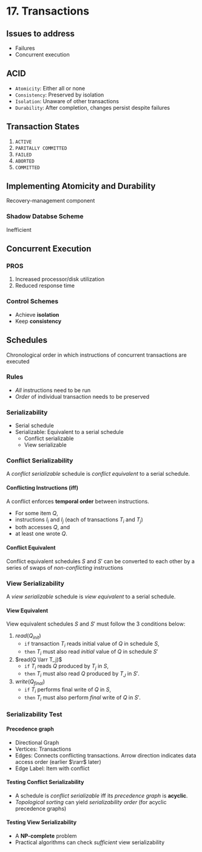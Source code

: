 # 17. Transactions

## Issues to address

- Failures
- Concurrent execution

## ACID

- `Atomicity`: Either all or none
- `Consistency`: Preserved by isolation
- `Isolation`: Unaware of other transactions
- `Durability`: After completion, changes persist despite failures

## Transaction States

1. `ACTIVE`
1. `PARITALLY COMMITTED`
1. `FAILED`
1. `ABORTED`
1. `COMMITTED`

## Implementing Atomicity and Durability

Recovery-management component

### Shadow Databse Scheme

Inefficient

## Concurrent Execution

### PROS

1. Increased processor/disk utilization
1. Reduced response time

### Control Schemes

- Achieve **isolation**
- Keep **consistency**

## Schedules

Chronological order in which instructions of concurrent transactions are executed

### Rules

- _All_ instructions need to be run
- _Order_ of individual transaction needs to be preserved

### Serializability

- Serial schedule
- Serializable: Equivalent to a serial schedule
  - Conflict serializable
  - View serializable

### Conflict Serializability

A _conflict serializable_ schedule is _conflict equivalent_ to a serial schedule.

#### Conflicting Instructions (iff)

A conflict enforces **temporal order** between instructions.

- For some item $Q$,
- instructions $I_i$ and $I_j$ (each of transactions $T_i$ and $T_j$)
- both accesses $Q$, and
- at least one wrote $Q$.

#### Conflict Equivalent

Conflict equivalent schedules $S$ and $S'$ can be converted to each other by a series of swaps of _non-conflicting_ instructions

### View Serializability

A _view serializable_ schedule is _view equivalent_ to a serial schedule.

#### View Equivalent

View equivalent schedules $S$ and $S'$ must follow the 3 conditions below:

1. $read(Q_{init})$
   - `if` transaction $T_i$ reads initial value of $Q$ in schedule $S$,
   - `then` $T_i$ must also read _initial_ value of $Q$ in schedule $S'$
1. $read(Q \larr T_j)$
   - `if` $T_i$ reads $Q$ produced by $T_j$ in $S$,
   - `then` $T_i$ must also read $Q$ produced by $T_J$ in $S'$.
1. $write(Q_{final})$
   - `if` $T_i$ performs final write of $Q$ in $S$,
   - `then` $T_i$ must also perform _final_ write of $Q$ in $S'$.

### Serializability Test

#### Precedence graph

- Directional Graph
- Vertices: Transactions
- Edges: Connects conflicting transactions. Arrow direction indicates data access order (earlier $\rarr$ later)
- Edge Label: Item with conflict

#### Testing Conflict Serializability

- A schedule is _conflict serializable_ iff its _precedence graph_ is **acyclic**.
- _Topological sorting_ can yield _serializability order_ (for acyclic precedence graphs)

#### Testing View Serializability

- A **NP-complete** problem
- Practical algorithms can check _sufficient_ view serializability
